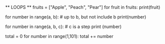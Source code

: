 ** LOOPS **
fruits = ["Apple", "Peach", "Pear"]
for fruit in fruits:
    print(fruit)


for number in range(a, b): # up to b, but not include b
    print(number)

for number in range(a, b, c): # c is a step
    print (number)

total = 0
for number in range(1,101):
    total += number